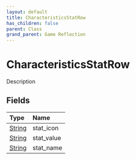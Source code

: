 ```yaml
---
layout: default
title: CharacteristicsStatRow
has_children: false
parent: Class
grand_parent: Game Reflection
---
```

# CharacteristicsStatRow
Description 

## Fields

| Type | Name |
|:-------------|:--------------|
| [String](/docs/game-reflection/components/string) | stat_icon |
| [String](/docs/game-reflection/components/string) | stat_value |
| [String](/docs/game-reflection/components/string) | stat_name |

